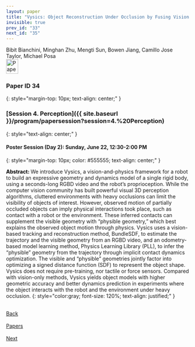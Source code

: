 ```yaml
---
layout: paper
title: "Vysics: Object Reconstruction Under Occlusion by Fusing Vision and Contact-Rich Physics"
invisible: true
prev_id: "33"
next_id: "35"
---
```

<div class="paper-authors">
  <div class="paper-author-box">
    <div class="paper-author-name">Bibit Bianchini, Minghan Zhu, Mengti Sun, Bowen Jiang, Camillo Jose Taylor, Michael Posa</div>
    <div class="paper-author-uni"></div>
  </div>
</div>

<div class="paper-pdf">
  <div>
    <a href="https://www.roboticsproceedings.org/rss21/p034.pdf" title="Download PDF" target="_blank">
      <img src="{{ site.baseurl }}/images/paper_link_cardinal_red.png" alt="Paper PDF" width="33" height="40" />
    </a>
  </div>
</div>

### Paper ID 34
{: style="margin-top: 10px; text-align: center;" }

### [Session 4. Perception]({{ site.baseurl }}/program/papersession?session=4.%20Perception)
{: style="text-align: center;" }

#### Poster Session (Day 2): Sunday, June 22, 12:30-2:00 PM
{: style="margin-top: 10px; color: #555555; text-align: center;" }

<b style="color: black;">Abstract: </b>We introduce Vysics, a vision-and-physics framework for a robot to build an expressive geometry and dynamics model of a single rigid body, using a seconds-long RGBD video and the robot’s proprioception. While the computer vision community has built powerful visual 3D perception algorithms, cluttered environments with heavy occlusions can limit the visibility of objects of interest. However, observed motion of partially occluded objects can imply physical interactions took place, such as contact with a robot or the environment. These inferred contacts can supplement the visible geometry with “physible geometry,” which best explains the observed object motion through physics. Vysics uses a vision-based tracking and reconstruction method, BundleSDF, to estimate the trajectory and the visible geometry from an RGBD video, and an odometry-based model learning method, Physics Learning Library (PLL), to infer the “physible” geometry from the trajectory through implicit contact dynamics optimization. The visible and “physible” geometries jointly factor into optimizing a signed distance function (SDF) to represent the object shape. Vysics does not require pre-training, nor tactile or force sensors. Compared with vision-only methods, Vysics yields object models with higher geometric accuracy and better dynamics prediction in experiments where the object interacts with the robot and the environment under heavy occlusion.
{: style="color:gray; font-size: 120%; text-align: justified;" }

<div class="paper-menu">
  <div class="paper-menu-inner">
    <a href="{{ site.baseurl }}/program/papers/33/" title="Previous Paper">
            <div class="paper-menu-icon">
                <i class="fa fa-chevron-left"></i><br>
                <span class="paper-menu-label">Back</span>
            </div>
        </a>
    <a href="{{ site.baseurl }}/program/papers" title="All Papers">
      <div class="paper-menu-icon">
        <i class="fa fa-list"></i><br>
        <span class="paper-menu-label">Papers</span>
      </div>
    </a>
    <a href="{{ site.baseurl }}/program/papers/35/" title="Next Paper">
            <div class="paper-menu-icon">
                <i class="fa fa-chevron-right"></i><br>
                <span class="paper-menu-label">Next</span>
            </div>
        </a>
  </div>
</div>
